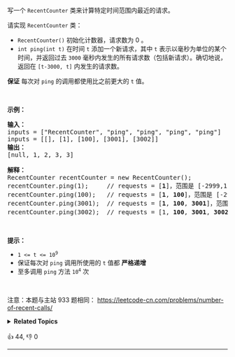 <p>写一个&nbsp;<code>RecentCounter</code>&nbsp;类来计算特定时间范围内最近的请求。</p>

<p>请实现 <code>RecentCounter</code> 类：</p>

<ul> 
 <li><code>RecentCounter()</code> 初始化计数器，请求数为 0 。</li> 
 <li><code>int ping(int t)</code> 在时间 <code>t</code> 添加一个新请求，其中 <code>t</code> 表示以毫秒为单位的某个时间，并返回过去 <code>3000</code> 毫秒内发生的所有请求数（包括新请求）。确切地说，返回在 <code>[t-3000, t]</code> 内发生的请求数。</li> 
</ul>

<p><strong>保证</strong> 每次对 <code>ping</code> 的调用都使用比之前更大的 <code>t</code> 值。</p>

<p>&nbsp;</p>

<p><strong>示例：</strong></p>

<pre>
<strong>输入：</strong>
inputs = ["RecentCounter", "ping", "ping", "ping", "ping"]
inputs = [[], [1], [100], [3001], [3002]]
<strong>输出：</strong>
[null, 1, 2, 3, 3]

<strong>解释：</strong>
RecentCounter recentCounter = new RecentCounter();
recentCounter.ping(1);     // requests = [<strong>1</strong>]，范围是 [-2999,1]，返回 1
recentCounter.ping(100);   // requests = [<strong>1</strong>, <strong>100</strong>]，范围是 [-2900,100]，返回 2
recentCounter.ping(3001);  // requests = [<strong>1</strong>, <strong>100</strong>, <strong>3001</strong>]，范围是 [1,3001]，返回 3
recentCounter.ping(3002);  // requests = [1, <strong>100</strong>, <strong>3001</strong>, <strong>3002</strong>]，范围是 [2,3002]，返回 3
</pre>

<p>&nbsp;</p>

<p><strong>提示：</strong></p>

<ul> 
 <li><code>1 &lt;= t &lt;= 10<sup>9</sup></code></li> 
 <li>保证每次对 <code>ping</code> 调用所使用的 <code>t</code> 值都 <strong>严格递增</strong></li> 
 <li>至多调用 <code>ping</code> 方法 <code>10<sup>4</sup></code> 次</li> 
</ul>

<p>&nbsp;</p>

<p>
 <meta charset="UTF-8" />注意：本题与主站 933&nbsp;题相同：&nbsp;<a href="https://leetcode-cn.com/problems/number-of-recent-calls/">https://leetcode-cn.com/problems/number-of-recent-calls/</a></p>

<details><summary><strong>Related Topics</strong></summary>设计 | 队列 | 数据流</details><br>

<div>👍 44, 👎 0<span style='float: right;'></span></div>

<div id="labuladong"><hr>

</div>



